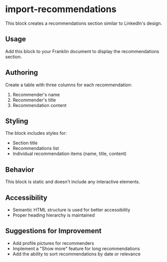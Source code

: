 # import-recommendations

This block creates a recommendations section similar to LinkedIn's design.

## Usage

Add this block to your Franklin document to display the recommendations section.

## Authoring

Create a table with three columns for each recommendation:
1. Recommender's name
2. Recommender's title
3. Recommendation content

## Styling

The block includes styles for:
- Section title
- Recommendations list
- Individual recommendation items (name, title, content)

## Behavior

This block is static and doesn't include any interactive elements.

## Accessibility

- Semantic HTML structure is used for better accessibility
- Proper heading hierarchy is maintained

## Suggestions for Improvement

- Add profile pictures for recommenders
- Implement a "Show more" feature for long recommendations
- Add the ability to sort recommendations by date or relevance
